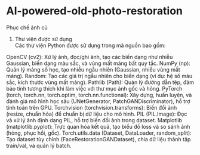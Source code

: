 # AI-powered-old-photo-restoration
Phục chế ảnh cũ
1. Thư viện được sử dụng<br>
Các thư viện Python được sử dụng trong mã nguồn bao gồm:

OpenCV (cv2): Xử lý ảnh, đọc/ghi ảnh, tạo các biến dạng như nhiễu Gaussian, biến dạng màu sắc, và vùng mất mảng bất quy tắc.
NumPy (np): Quản lý mảng số học, tạo nhiễu ngẫu nhiên (Gaussian, nhiễu vùng mất mảng).
Random: Tạo các giá trị ngẫu nhiên cho biến dạng (ví dụ: hệ số màu sắc, kích thước vùng mất mảng).
Pathlib (Path): Quản lý đường dẫn tệp, đảm bảo tính tương thích khi làm việc với thư mục ảnh gốc và hỏng.
PyTorch (torch, torch.nn, torch.optim, torch.nn.functional): Xây dựng, huấn luyện, và đánh giá mô hình học sâu (UNetGenerator, PatchGANDiscriminator), hỗ trợ tính toán trên GPU.
Torchvision (torchvision.transforms): Biến đổi ảnh (resize, chuẩn hóa) để chuẩn bị dữ liệu cho mô hình.
PIL (PIL.Image): Đọc và xử lý ảnh định dạng PIL, hỗ trợ biến đổi ảnh trong dataset.
Matplotlib (matplotlib.pyplot): Trực quan hóa kết quả, tạo biểu đồ loss và so sánh ảnh (hỏng, phục hồi, gốc).
Torch.utils.data (Dataset, DataLoader, random_split): Tạo dataset tùy chỉnh (FaceRestorationGANDataset), chia dữ liệu thành tập train/val, và quản lý batch.
